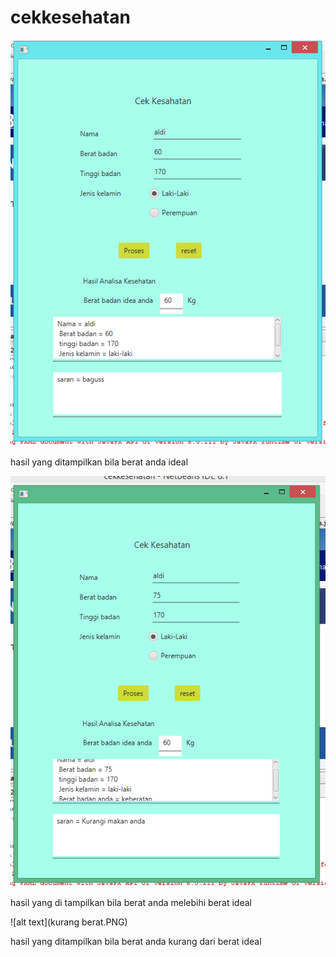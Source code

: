 # cekkesehatan
![alt text](ideal.PNG)

hasil yang ditampilkan bila berat anda ideal 

![alt text](kelebihan.PNG)

hasil yang di tampilkan bila berat anda melebihi berat ideal

![alt text](kurang berat.PNG)

hasil yang ditampilkan bila berat anda kurang dari berat ideal
